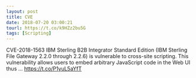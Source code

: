 ```yaml
---
layout: post
title: CVE
date: 2018-07-20 03:00:21
tourl: https://t.co/k9HZz2bu5G
tags: [Scripting]
---
```

CVE-2018-1563 IBM Sterling B2B Integrator Standard Edition (IBM Sterling File Gateway 2.2.0 through 2.2.6) is vulnerable to cross-site scripting. This vulnerability allows users to embed arbitrary JavaScript code in the Web UI thus ... https://t.co/P1yuL5aYfT